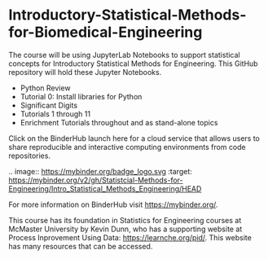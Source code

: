 # Introductory-Statistical-Methods-for-Biomedical-Engineering

The course will be using JupyterLab Notebooks to support statistical concepts for Introductory Statistical Methods for Engineering. This GitHub repository will hold these Jupyter Notebooks.  

- Python Review
- Tutorial 0:  Install libraries for Python
- Significant Digits
- Tutorials 1 through 11 
- Enrichment Tutorials throughout and as stand-alone topics

Click on the BinderHub launch here for a cloud service that allows users to share reproducible and interactive computing environments from code repositories. 

.. image:: https://mybinder.org/badge_logo.svg
 :target: https://mybinder.org/v2/gh/Statistcial-Methods-for-Engineering/Intro_Statistical_Methods_Engineering/HEAD

For more information on BinderHub visit https://mybinder.org/.

This course has its foundation in Statistics for Engineering courses at McMaster University by Kevin Dunn, who has a supporting website at Process Inprovement Using Data:  https://learnche.org/pid/.  This website has many resources that can be accessed.  
